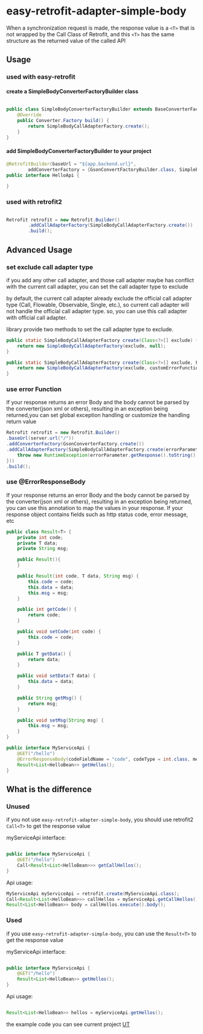 # easy-retrofit-adapter-simple-body
When a synchronization request is made, the response value is a `<T>` that is not wrapped by the Call<T> Class of Retrofit, 
and this `<T>` has the same structure as the returned value of the called API

## Usage

### used with easy-retrofit

#### create a SimpleBodyConverterFactoryBuilder class
```java

public class SimpleBodyConverterFactoryBuilder extends BaseConverterFactoryBuilder {
    @Override
    public Converter.Factory build() {
        return SimpleBodyCallAdapterFactory.create();
    }
}

```

#### add SimpleBodyConverterFactoryBuilder to your project
```java
@RetrofitBuilder(baseUrl = "${app.backend.url}",
        addConverterFactory = {GsonConvertFactoryBuilder.class, SimpleBodyConverterFactoryBuilder.class})
public interface HelloApi {
    
}
```

### used with retrofit2
```java

Retrofit retrofit = new Retrofit.Builder()
        .addCallAdapterFactory(SimpleBodyCallAdapterFactory.create())
        .build();
```

## Advanced Usage

### set exclude call adapter type
if you add any other call adapter, and those call adapter maybe has conflict with the current call adapter, you can set the call adapter type to exclude

by default, the current call adapter already exclude the official call adapter type (Call, Flowable, Observable, Single, etc.), 
so current call adapter will not handle the official call adapter type. so, you can use this call adapter with official call adapter.

library provide two methods to set the call adapter type to exclude.

```java
public static SimpleBodyCallAdapterFactory create(Class<?>[] exclude) {
    return new SimpleBodyCallAdapterFactory(exclude, null);
}

public static SimpleBodyCallAdapterFactory create(Class<?>[] exclude, Function<ErrorParameter, ?> customErrorFunction) {
    return new SimpleBodyCallAdapterFactory(exclude, customErrorFunction);
}
```


### use error Function
If your response returns an error Body and the body cannot be parsed by the converter(json xml or others), resulting in an exception being returned,you can set global exception handling or customize the handling return value

```java
Retrofit retrofit = new Retrofit.Builder()
.baseUrl(server.url("/"))
.addConverterFactory(GsonConverterFactory.create())
.addCallAdapterFactory(SimpleBodyCallAdapterFactory.create(errorParameter -> {
    throw new RuntimeException(errorParameter.getResponse().toString());
}))
.build();
```

### use @ErrorResponseBody
If your response returns an error Body and the body cannot be parsed by the converter(json xml or others), resulting in an exception being returned, you can use this annotation to map the values in your response. If your response object contains fields such as http status code, error message, etc

```java
public class Result<T> {
    private int code;
    private T data;
    private String msg;

    public Result(){
    }

    public Result(int code, T data, String msg) {
        this.code = code;
        this.data = data;
        this.msg = msg;
    }

    public int getCode() {
        return code;
    }

    public void setCode(int code) {
        this.code = code;
    }

    public T getData() {
        return data;
    }

    public void setData(T data) {
        this.data = data;
    }

    public String getMsg() {
        return msg;
    }

    public void setMsg(String msg) {
        this.msg = msg;
    }
}

public interface MyServiceApi {
    @GET("/hello")
    @ErrorResponseBody(codeFieldName = "code", codeType = int.class, messageFieldName = "msg", messageType = String.class)
    Result<List<HelloBean>> getHellos();
}
```


## What is the difference

### Unused
if you not use `easy-retrofit-adapter-simple-body`, you should use retrofit2 `Call<T>` to get the response value

myServiceApi interface:
```java

public interface MyServiceApi {
    @GET("/hello")
    Call<Result<List<HelloBean>>> getCallHellos();
}

```

Api usage: 
```java
MyServiceApi myServiceApi = retrofit.create(MyServiceApi.class);
Call<Result<List<HelloBean>>> callHellos = myServiceApi.getCallHellos();
Result<List<HelloBean>> body = callHellos.execute().body();

```

### Used

if you use `easy-retrofit-adapter-simple-body`, you can use the `Result<T>` to get the response value

myServiceApi interface:
```java

public interface MyServiceApi {
    @GET("/hello")
    Result<List<HelloBean>> getHellos();
}
```

Api usage: 

```java

Result<List<HelloBean>> hellos = myServiceApi.getHellos();
```


the example code you can see current project [UT](https://github.com/easyretrofit/adapter-simple-body/blob/main/src/test/java/io/github/easyretrofit/adapter/simplebody/SimpleBodyMyServiceTest.java) 


